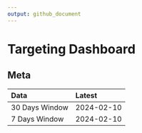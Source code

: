 ```yaml
---
output: github_document
---
```


# Targeting Dashboard



## Meta


|Data           |Latest     |
|:--------------|:----------|
|30 Days Window |2024-02-10 |
|7 Days Window  |2024-02-10 |
